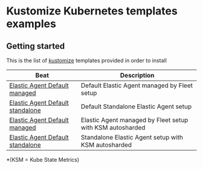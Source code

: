 # Kustomize Kubernetes templates examples

## Getting started

This is the list of [kustomize](https://github.com/kubernetes-sigs/kustomize) templates provided in order to install  

Beat | Description
---- | ----
[Elastic Agent Default managed](./default/elastic-agent-managed/) | Default Elastic Agent managed by Fleet setup
[Elastic Agent Default standalone](./default/elastic-agent-standalone/) | Default Standalone Elastic Agent setup
[Elastic Agent Default managed](./ksm-autosharding/elastic-agent-managed/) | Elastic Agent managed by Fleet setup with KSM autosharded
[Elastic Agent Default standalone](./ksm-autosharding/elastic-agent-standalone/) | Standalone Elastic Agent setup with KSM autosharded

*(KSM = Kube State Metrics)